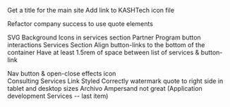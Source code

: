 Get a title for the main site
Add link to KASHTech icon file

Refactor company success to use quote elements

SVG Background Icons in services section
Partner Program button interactions
Services Section
Align button-links to the bottom of the container
Have at least 1.5rem of space between list of services & button-link

Nav button & open-close effects icon  
Consulting Services Link Styled Correctly
watermark quote to right side in tablet and desktop sizes
Archivo Ampersand not great (Application development Services -- last item)
